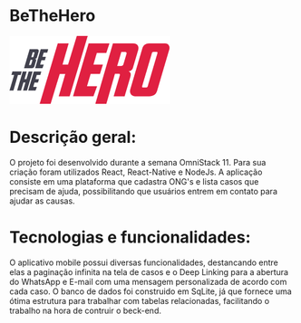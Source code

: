 # BeTheHero
![alt text](https://github.com/AbnerPS/OmniStack-BeTheHero/blob/master/frontend/src/assets/logo-bethehero.png?raw=true)
# Descrição geral:
O projeto foi desenvolvido durante a semana OmniStack 11. Para sua criação foram utilizados React, React-Native e NodeJs. A aplicação consiste em uma plataforma que cadastra ONG's e lista casos que precisam de ajuda, possibilitando que usuários entrem em contato para ajudar as causas.

# Tecnologias e funcionalidades:
O aplicativo mobile possui diversas funcionalidades, destancando entre elas a paginação infinita na tela de casos e o Deep Linking para a abertura do WhatsApp e E-mail com uma mensagem personalizada de acordo com cada caso. O banco de dados foi construido em SqLite, já que fornece uma ótima estrutura para trabalhar com tabelas relacionadas, facilitando o trabalho na hora de contruir o beck-end.
